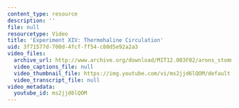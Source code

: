 ```yaml
---
content_type: resource
description: ''
file: null
resourcetype: Video
title: 'Experiment XIV: Thermohaline Circulation'
uid: 3f71577d-700d-4fcf-ff54-c80d5e92a2a3
video_files:
  archive_url: http://www.archive.org/download/MIT12.003F02/arons_stommel.mp4
  video_captions_file: null
  video_thumbnail_file: https://img.youtube.com/vi/ms2jjd6lQOM/default.jpg
  video_transcript_file: null
video_metadata:
  youtube_id: ms2jjd6lQOM
---
```

